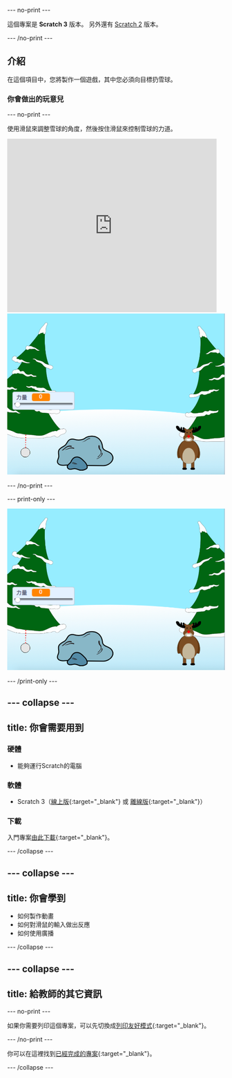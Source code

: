 --- no-print ---

這個專案是 **Scratch 3** 版本。 另外還有 [Scratch 2](https://projects.raspberrypi.org/zh-TW/projects/snowball-fight-scratch2) 版本。

--- /no-print ---

## 介紹

在這個項目中，您將製作一個遊戲，其中您必須向目標扔雪球。

### 你會做出的玩意兒

--- no-print ---

使用滑鼠來調整雪球的角度，然後按住滑鼠來控制雪球的力道。

<div class="scratch-preview">
  <iframe allowtransparency="true" width="485" height="402" src="https://scratch.mit.edu/projects/embed/399466875/?autostart=true" frameborder="0" scrolling="no"></iframe>
  <img src="images/snow-final.png">
</div>

--- /no-print ---

--- print-only ---

![完成專案](images/snow-final.png)

--- /print-only ---

--- collapse ---
---
title: 你會需要用到
---

### 硬體

+ 能夠運行Scratch的電腦

### 軟體

+ Scratch 3（[線上版](http://rpf.io/scratchon){:target="_blank"} 或 [離線版](http://rpf.io/scratchoff){:target="_blank"}）

### 下載

入門專案[由此下載](http://rpf.io/p/zh-TW/snowball-fight-go){:target="_blank"}。

--- /collapse ---

--- collapse ---
---
title: 你會學到
---

- 如何製作動畫
- 如何對滑鼠的輸入做出反應
- 如何使用廣播

--- /collapse ---

--- collapse ---
---
title: 給教師的其它資訊
---

--- no-print ---

如果你需要列印這個專案，可以先切換成[列印友好模式](https://projects.raspberrypi.org/zh-TW/projects/snowball-fight/print){:target="_blank"}。

--- /no-print ---

你可以在這裡找到[已經完成的專案](http://rpf.io/p/zh-TW/snowball-fight-get){:target="_blank"}。

--- /collapse ---
